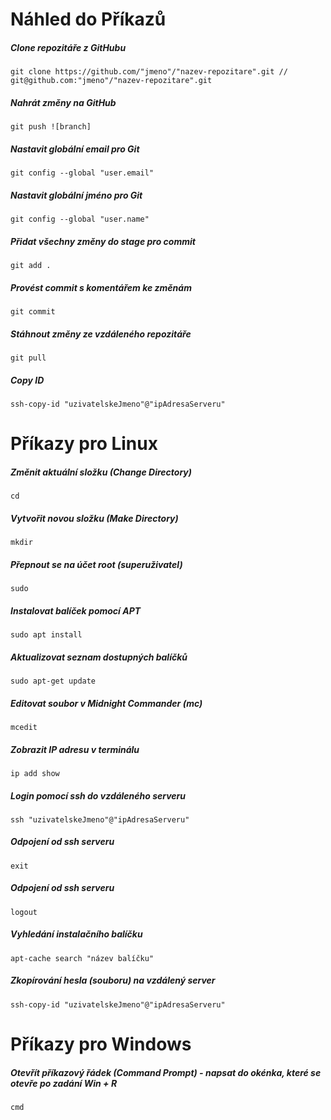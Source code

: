# Náhled do Příkazů

##### Clone repozitáře z GitHubu

```
git clone https://github.com/"jmeno"/"nazev-repozitare".git // git@github.com:"jmeno"/"nazev-repozitare".git 
```

##### Nahrát změny na GitHub

```
git push ![branch]
```

##### Nastavit globální email pro Git

```
git config --global "user.email"
```

##### Nastavit globální jméno pro Git

```
git config --global "user.name"
```

##### Přidat všechny změny do stage pro commit

```
git add .
```

##### Provést commit s komentářem ke změnám

```
git commit
```

##### Stáhnout změny ze vzdáleného repozitáře

```
git pull
```

##### Copy ID
```
ssh-copy-id "uzivatelskeJmeno"@"ipAdresaServeru"
```

# Příkazy pro Linux

##### Změnit aktuální složku (Change Directory)

```
cd
```

##### Vytvořit novou složku (Make Directory)

```
mkdir
```

##### Přepnout se na účet root (superuživatel)

```
sudo
```

##### Instalovat balíček pomocí APT

```
sudo apt install
```

##### Aktualizovat seznam dostupných balíčků

```
sudo apt-get update
```

##### Editovat soubor v Midnight Commander (mc)

```
mcedit
```

##### Zobrazit IP adresu v terminálu

```
ip add show
```

##### Login pomocí ssh do vzdáleného serveru

```
ssh "uzivatelskeJmeno"@"ipAdresaServeru"
```

##### Odpojení od ssh serveru

```
exit
```

##### Odpojení od ssh serveru

```
logout
```

##### Vyhledání instalačního balíčku

```
apt-cache search "název balíčku"
```

##### Zkopírování hesla (souboru) na vzdálený server

```
ssh-copy-id "uzivatelskeJmeno"@"ipAdresaServeru"
```



# Příkazy pro Windows

##### Otevřít příkazový řádek (Command Prompt) - napsat do okénka, které se otevře po zadání Win + R

```
cmd
```
